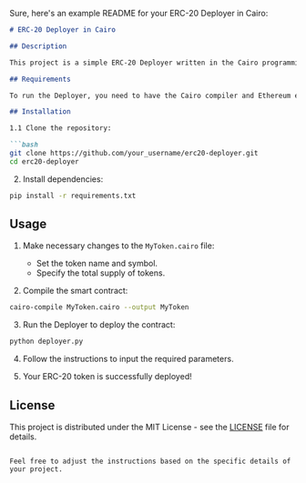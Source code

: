Sure, here's an example README for your ERC-20 Deployer in Cairo:

```markdown
# ERC-20 Deployer in Cairo

## Description

This project is a simple ERC-20 Deployer written in the Cairo programming language. ERC-20 is an Ethereum token standard that allows the creation of custom tokens through smart contracts.

## Requirements

To run the Deployer, you need to have the Cairo compiler and Ethereum environment installed.

## Installation

1.1 Clone the repository:

```bash
git clone https://github.com/your_username/erc20-deployer.git
cd erc20-deployer
```

2. Install dependencies:

```bash
pip install -r requirements.txt
```

## Usage

1. Make necessary changes to the `MyToken.cairo` file:

   - Set the token name and symbol.
   - Specify the total supply of tokens.

2. Compile the smart contract:

```bash
cairo-compile MyToken.cairo --output MyToken
```

3. Run the Deployer to deploy the contract:

```bash
python deployer.py
```

4. Follow the instructions to input the required parameters.

5. Your ERC-20 token is successfully deployed!

## License

This project is distributed under the MIT License - see the [LICENSE](LICENSE) file for details.
```

Feel free to adjust the instructions based on the specific details of your project.
